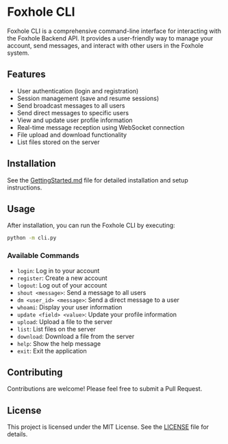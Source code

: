# Foxhole CLI

Foxhole CLI is a comprehensive command-line interface for interacting with the Foxhole Backend API. It provides a user-friendly way to manage your account, send messages, and interact with other users in the Foxhole system.

## Features

- User authentication (login and registration)
- Session management (save and resume sessions)
- Send broadcast messages to all users
- Send direct messages to specific users
- View and update user profile information
- Real-time message reception using WebSocket connection
- File upload and download functionality
- List files stored on the server

## Installation

See the [GettingStarted.md](GettingStarted.md) file for detailed installation and setup instructions.

## Usage

After installation, you can run the Foxhole CLI by executing:

```bash
python -m cli.py
```

### Available Commands

- `login`: Log in to your account
- `register`: Create a new account
- `logout`: Log out of your account
- `shout <message>`: Send a message to all users
- `dm <user_id> <message>`: Send a direct message to a user
- `whoami`: Display your user information
- `update <field> <value>`: Update your profile information
- `upload`: Upload a file to the server
- `list`: List files on the server
- `download`: Download a file from the server
- `help`: Show the help message
- `exit`: Exit the application

## Contributing

Contributions are welcome! Please feel free to submit a Pull Request.

## License

This project is licensed under the MIT License. See the [LICENSE](../LICENSE) file for details.

